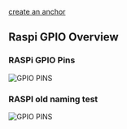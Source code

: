 [create an anchor](#chapter-1)


## Raspi GPIO Overview

### RASPi GPIO Pins
![GPIO PINS](https://github.com/thk4711/raspiradio/blob/master/Images/GPIOPINS-RPI.jpg)

### RASPI old naming <a id="chapter-1">test</a>
![GPIO PINS](https://github.com/thk4711/raspiradio/blob/master/Images/GPIO-BCM-WIRING.png)